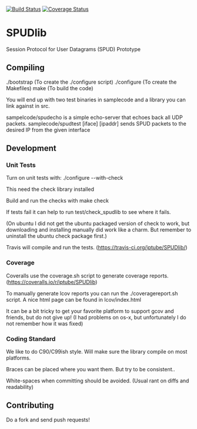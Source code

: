 [![Build Status](https://travis-ci.org/iptube/SPUDlib.svg?branch=master)](https://travis-ci.org/iptube/SPUDlib) 
[![Coverage Status](https://coveralls.io/repos/iptube/SPUDlib/badge.svg?branch=master)](https://coveralls.io/r/iptube/SPUDlib?branch=master)
# SPUDlib
Session Protocol for User Datagrams (SPUD) Prototype

## Compiling

./bootstrap   (To create the ./configure script)
./configure   (To create the Makefiles)
make          (To build the code)

You will end up with two test binaries in samplecode and a library you can link against in src.

sampelcode/spudecho is a simple echo-server that echoes back all UDP packets.
samplecode/spudtest [iface] [ipaddr] sends SPUD packets to the desired IP from the given interface

## Development

### Unit Tests
Turn on unit tests with:
./configure --with-check

This need the check library installed

Build and run the checks with
make check

If tests fail it can help to run
test/check_spudlib to see where it fails.

(On ubuntu I did not get the ubuntu packaged version of check to work, but downloading and installing manually did work like a charm. But remember to uninstall the ubuntu check package first.)

Travis will compile and run the tests.
(https://travis-ci.org/iptube/SPUDlib/)

### Coverage

Coveralls use the coverage.sh script to generate coverage reports.
(https://coveralls.io/r/iptube/SPUDlib)

To manually generate lcov reports you can run the ./coveragereport.sh script.
A nice html page can be found in lcov/index.html

It can be a bit tricky to get your favorite platform to support gcov and friends, but do not give up!
(I had problems on os-x, but unfortunately I do not remember how it was fixed)

### Coding Standard

We like to do C90/C99ish style. Will make sure the library compile on most platforms.

Braces can be placed where you want them. But try to be consistent..

White-spaces when committing should be avoided. (Usual rant on diffs and readability)

## Contributing

Do a fork and send push requests!


